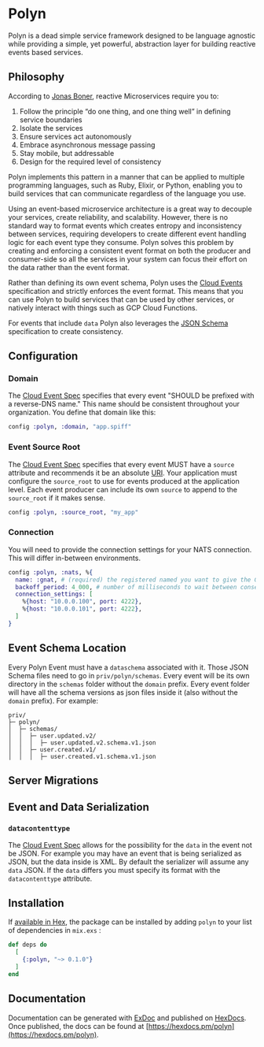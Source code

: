 # Polyn

Polyn is a dead simple service framework designed to be language agnostic while
providing a simple, yet powerful, abstraction layer for building reactive events
based services.

## Philosophy

According to [Jonas Boner](http://jonasboner.com/), reactive Microservices require
you to:
1. Follow the principle “do one thing, and one thing well” in defining service
   boundaries
2. Isolate the services
3. Ensure services act autonomously
4. Embrace asynchronous message passing
5. Stay mobile, but addressable
6. Design for the required level of consistency

Polyn implements this pattern in a manner that can be applied to multiple programming
languages, such as Ruby, Elixir, or Python, enabling you to build services that can
communicate regardless of the language you use.

Using an event-based microservice architecture is a great way to decouple your services,
create reliability, and scalability. However, there is no standard way to format events
which creates entropy and inconsistency between services, requiring developers to
create different event handling logic for each event type they consume. Polyn
solves this problem by creating and enforcing a consistent event format on both the
producer and consumer-side so all the services in your system can focus their
effort on the data rather than the event format.

Rather than defining its own event schema, Polyn uses the [Cloud Events](https://github.com/cloudevents/spec)
specification and strictly enforces the event format. This means that you can use Polyn to build services
that can be used by other services, or natively interact with things such as GCP Cloud Functions.

For events that include `data` Polyn also leverages the [JSON Schema](http://json-schema.org/)
specification to create consistency.

## Configuration

### Domain

The [Cloud Event Spec](https://github.com/cloudevents/spec/blob/v1.0.2/cloudevents/spec.md#type) specifies that every event "SHOULD be prefixed with a reverse-DNS name." This name should be consistent throughout your organization. You
define that domain like this:

```elixir
config :polyn, :domain, "app.spiff"
```

### Event Source Root

The [Cloud Event Spec](https://github.com/cloudevents/spec/blob/v1.0.2/cloudevents/spec.md#source-1) specifies that every event MUST have a `source` attribute and recommends it be an absolute [URI](https://en.wikipedia.org/wiki/Uniform_Resource_Identifier). Your application must configure the `source_root` to use for events produced at the application level. Each event producer can include its own `source` to append to the `source_root` if it makes sense.

```elixir
config :polyn, :source_root, "my_app"
```

### Connection

You will need to provide the connection settings for your NATS connection. This will differ in-between environments.

```elixir
config :polyn, :nats, %{
  name: :gnat, # (required) the registered named you want to give the Gnat connection
  backoff_period: 4_000, # number of milliseconds to wait between consecutive reconnect attempts (default: 2_000)
  connection_settings: [
    %{host: "10.0.0.100", port: 4222},
    %{host: "10.0.0.101", port: 4222},
  ]
}
```

## Event Schema Location

Every Polyn Event must have a `dataschema` associated with it. Those JSON Schema files need to go in `priv/polyn/schemas`. Every event will be its own directory in the `schemas` folder without the `domain` prefix. Every event folder will have all the schema versions as json files inside it (also without the `domain` prefix). For example:

```
priv/
├─ polyn/
│  ├─ schemas/
│  │  ├─ user.updated.v2/
│  │  │  ├─ user.updated.v2.schema.v1.json
│  │  ├─ user.created.v1/
│  │  │  ├─ user.created.v1.schema.v1.json
```

## Server Migrations

## Event and Data Serialization

### `datacontenttype`

The [Cloud Event Spec](https://github.com/cloudevents/spec/blob/v1.0.2/cloudevents/spec.md#datacontenttype) allows for the possibility for the `data` in the event not be JSON. For example you may have an event that is being
serialized as JSON, but the data inside is XML. By default the serializer will assume any `data` JSON. If the `data` differs you must specify its format with the `datacontenttype` attribute.

## Installation

If [available in Hex](https://hex.pm/docs/publish), the package can be installed
by adding `polyn` to your list of dependencies in `mix.exs` :

```elixir
def deps do
  [
    {:polyn, "~> 0.1.0"}
  ]
end
```

## Documentation

Documentation can be generated with [ExDoc](https://github.com/elixir-lang/ex_doc)
and published on [HexDocs](https://hexdocs.pm). Once published, the docs can
be found at [https://hexdocs.pm/polyn](https://hexdocs.pm/polyn).
